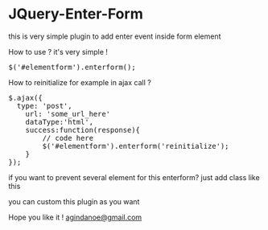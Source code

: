 JQuery-Enter-Form
=================

this is very simple plugin to add enter event inside form element

How to use ? it's very simple !

<pre>
$('#elementform').enterform();
</pre>

How to reinitialize for example in ajax call ? 
<pre>
$.ajax({ 
  type: 'post',
	url: 'some_url_here'
	dataType:'html',
	success:function(response){
		// code here
		$('#elementform').enterform('reinitialize');
	}
});
</pre>
if you want to prevent several element for this enterform? just add class like this 


<!input type="text" id="name" name="name" class="nofocus">


you can custom this plugin as you want

Hope you like it ! 
agindanoe@gmail.com
